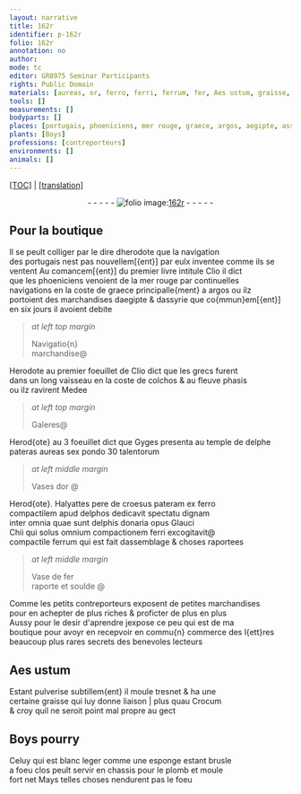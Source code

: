 ```yaml
---
layout: narrative
title: 162r
identifier: p-162r
folio: 162r
annotation: no
author:
mode: tc
editor: GR8975 Seminar Participants
rights: Public Domain
materials: [aureas, or, ferro, ferri, ferrum, fer, Aes ustum, graisse, Crocum, plomb]
tools: []
measurements: []
bodyparts: []
places: [portugais, phoeniciens, mer rouge, graece, argos, aegipte, assyrie, Herodote, grecs, colchos, phasis, delphe, delphos, delphis]
plants: [Boys]
professions: [contreporteurs]
environments: []
animals: []
---
```


<p><a href="{{ site.baseurl }}/diplomatic/" target="_blank">[TOC]</a> | <a href="{{ site.baseurl }}/texts/p-162r_tl/ target="_blank"">[translation]</a></p><div class="folio" align="center">- - - - - <a href="http://gallica.bnf.fr/ark:/12148/btv1b10500001g/f329.item.r=" target="_blank"><img src="https://cu-mkp.github.io/2017-workshop-edition/assets/photo-icon.png" alt="folio image: " style="display:inline-block; margin-bottom:-3px;"/>162r</a> - - - - - </div>  
  

## Pour la boutique

 
Il se peult colliger par le dire d<span class="pn">herodote</span> que la navigation<br/> des <span class="pl">portugais</span> nest pas nouvellem[{ent}] par eulx inventee comme ils se<br/> ventent Au comancem[{ent}] du premier livre intitule Clio il dict<br/> que les <span class="pl">phoeniciens</span> venoient de la <span class="pl">mer rouge</span> par continuelles<br/> navigations en la coste de <span class="pl">graece</span> principalle{ment} a <span class="pl">argos</span> ou ilz<br/> portoient des marchandises d<span class="pl">aegipte</span> & d<span class="pl">assyrie</span> que co{mmun}em[{ent}]<br/> en six jours il avoient debite
 
> *at left top margin*
> 
> 
>   Navigatio{n}<br/>marchandise@
 
<span class="pl">Herodote</span> au premier foeuillet de Clio dict que les <span class="pl">grecs</span> furent<br/> dans un long vaisseau en la coste de <span class="pl">colchos</span> & au fleuve <span class="pl">phasis</span><br/> ou ilz ravirent <span class="pn">Medee</span> 
 
> *at left top margin*
> 
> 
>   Galeres@
 
<span class="pn">Herod{ote}</span> au 3 foeuillet dict que <span class="pn">Gyges</span> presenta au temple de <span class="pl">delphe</span><br/> pateras <span class="m">aureas</span> sex pondo 30 <span class="cn">talentorum</span>
 
> *at left middle margin*
> 
> 
>   Vases d<span class="m">or</span> @
 
<span class="pn">Herod{ote}</span>. <span class="pn">Halyattes</span> pere de <span class="pn">croesus</span> pateram ex <span class="m">ferro</span><br/> compactilem apud <span class="pl">delphos</span> dedicavit spectatu dignam<br/> inter omnia quae sunt <span class="pl">delphis</span> donaria opus <span class="pn">Glauci<br/> Chii</span> qui solus omnium compactionem <span class="m">ferri</span> excogitavit@<br/> compactile <span class="m">ferrum</span> qui est fait dassemblage & choses raportees
 
> *at left middle margin*
> 
> 
>   Vase de <span class="m">fer</span><br/>raporte et soulde @
 
 Comme les petits <span class="pro">contreporteurs</span> exposent de petites marchandises<br/> pour en achepter de plus riches & proficter de plus en plus<br/> Aussy pour le desir d'aprendre jexpose ce peu qui est de ma<br/> boutique pour <span class="del">avoyr en</span> recepvoir en commu{n} commerce des l{ett}res<br/> beaucoup plus rares secrets des benevoles lecteurs
  
 
  

## <span class="m">Aes ustum</span>

 
Estant pulverise subtillem{ent} il moule tresnet & ha une<br/> certaine <span class="m">graisse</span> qui luy donne liaison | plus quau <span class="m">Crocum</span><br/> & croy quil ne seroit point mal propre au gect
 
 
  

## <span class="pa">Boys</span> pourry

 
Celuy qui est blanc leger comme une esponge estant brusle<br/> a foeu clos peult servir en chassis pour le <span class="m">plomb</span> et moule<br/> fort net Mays telles choses nendurent pas le foeu
 
